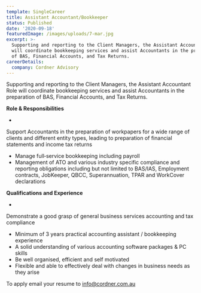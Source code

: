 ```yaml
---
template: SingleCareer
title: Assistant Accountant/Bookkeeper
status: Published
date: '2020-09-18'
featuredImage: /images/uploads/7-mar.jpg
excerpt: >-
  Supporting and reporting to the Client Managers, the Assistant Accountant Role
  will coordinate bookkeeping services and assist Accountants in the preparation
  of BAS, Financial Accounts, and Tax Returns.
careerDetails:
  company: Cordner Advisory
---
```

Supporting and reporting to the Client Managers, the Assistant Accountant Role will coordinate bookkeeping services and assist Accountants in the preparation of BAS, Financial Accounts, and Tax Returns.

**Role & Responsibilities**  

* Support Accountants in the preparation of workpapers for a wide range of clients and different entity types, leading to preparation of financial statements and income tax returns
* Manage full‐service bookkeeping including payroll 
* Management of ATO and various industry specific compliance and reporting obligations including but not limited to BAS/IAS, Employment contracts, JobKeeper, QBCC, Superannuation, TPAR and WorkCover declarations



**Qualifications and Experience**

* Demonstrate a good grasp of general business services accounting and tax compliance 
* Minimum of 3 years practical accounting assistant / bookkeeping experience
* A solid understanding of various accounting software packages & PC skills
* Be well organised, efficient and self motivated 
* Flexible and able to effectively deal with changes in business needs as they arise

To apply email your resume to info@cordner.com.au
